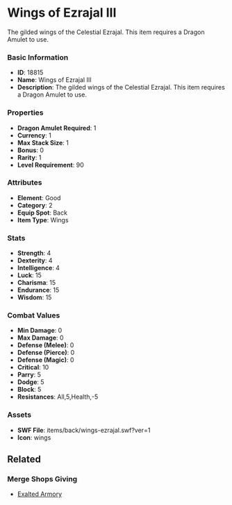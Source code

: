 # Wings of Ezrajal III

The gilded wings of the Celestial Ezrajal. This item requires a Dragon Amulet to use.

### Basic Information

- **ID**: 18815
- **Name**: Wings of Ezrajal III
- **Description**: The gilded wings of the Celestial Ezrajal. This item requires a Dragon Amulet to use.

### Properties

- **Dragon Amulet Required**: 1
- **Currency**: 1
- **Max Stack Size**: 1
- **Bonus**: 0
- **Rarity**: 1
- **Level Requirement**: 90

### Attributes

- **Element**: Good
- **Category**: 2
- **Equip Spot**: Back
- **Item Type**: Wings

### Stats

- **Strength**: 4
- **Dexterity**: 4
- **Intelligence**: 4
- **Luck**: 15
- **Charisma**: 15
- **Endurance**: 15
- **Wisdom**: 15

### Combat Values

- **Min Damage**: 0
- **Max Damage**: 0
- **Defense (Melee)**: 0
- **Defense (Pierce)**: 0
- **Defense (Magic)**: 0
- **Critical**: 10
- **Parry**: 5
- **Dodge**: 5
- **Block**: 5
- **Resistances**: All,5,Health,-5

### Assets

- **SWF File**: items/back/wings-ezrajal.swf?ver=1
- **Icon**: wings

## Related

### Merge Shops Giving

- [Exalted Armory](../merge-shops/303-exalted-armory.md)


